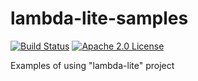 # lambda-lite-samples

[![Build Status](https://travis-ci.com/stepio/lambda-lite-samples.svg?branch=master)](https://travis-ci.com/stepio/lambda-lite-samples)
[![Apache 2.0 License](https://img.shields.io/badge/license-Apache%202-blue.svg)](https://www.apache.org/licenses/LICENSE-2.0.txt)

Examples of using "lambda-lite" project
